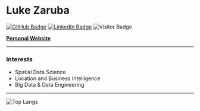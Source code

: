 # Luke Zaruba

[![GitHub Badge](https://img.shields.io/github/followers/lukezaruba?style=social)](https://github.com/lukezaruba)
[![LinkedIn Badge](https://img.shields.io/badge/My-LinkedIn-blue)](https://www.linkedin.com/in/lukezaruba)
![Visitor Badge](https://visitor-badge.laobi.icu/badge?page_id=lukezaruba.lukezaruba)

**[Personal Website](https://lukezaruba.github.io)**

---

### Interests

- Spatial Data Science
- Location and Business Intelligence
- Big Data & Data Engineering

---

![Top Langs](https://github-readme-stats.vercel.app/api/top-langs/?username=lukezaruba&hide_progress=true&langs_count=6)

<!-- ![Top Langs](https://github-readme-stats.vercel.app/api/top-langs/?username=lukezaruba&langs_count=5) -->
